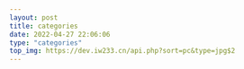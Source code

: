```yaml
---
layout: post
title: categories
date: 2022-04-27 22:06:06
type: "categories"
top_img: https://dev.iw233.cn/api.php?sort=pc&type=jpg$2
---
```

